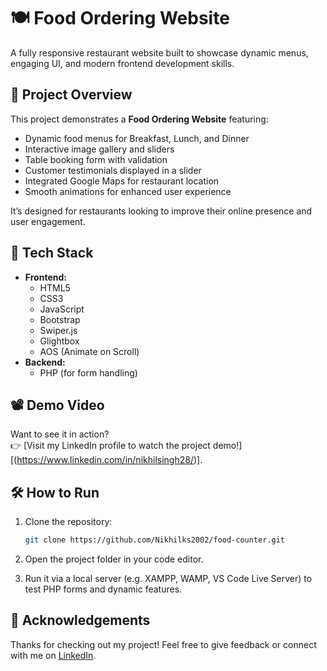 # 🍽️ Food Ordering Website

A fully responsive restaurant website built to showcase dynamic menus, engaging UI, and modern frontend development skills.

## 🎯 Project Overview

This project demonstrates a **Food Ordering Website** featuring:

- Dynamic food menus for Breakfast, Lunch, and Dinner
- Interactive image gallery and sliders
- Table booking form with validation
- Customer testimonials displayed in a slider
- Integrated Google Maps for restaurant location
- Smooth animations for enhanced user experience

It’s designed for restaurants looking to improve their online presence and user engagement.

## 🚀 Tech Stack

- **Frontend:**
  - HTML5
  - CSS3
  - JavaScript
  - Bootstrap
  - Swiper.js
  - Glightbox
  - AOS (Animate on Scroll)
- **Backend:**
  - PHP (for form handling)

## 📽️ Demo Video

Want to see it in action?  
👉 [Visit my LinkedIn profile to watch the project demo!][(https://www.linkedin.com/in/nikhilsingh28/)]. 


## 🛠️ How to Run

1. Clone the repository:

    ```bash
    git clone https://github.com/Nikhilks2002/food-counter.git
    ```

2. Open the project folder in your code editor.

3. Run it via a local server (e.g. XAMPP, WAMP, VS Code Live Server) to test PHP forms and dynamic features.

## 🙌 Acknowledgements

Thanks for checking out my project! Feel free to give feedback or connect with me on [LinkedIn](https://www.linkedin.com/in/nikhilsingh28/).



